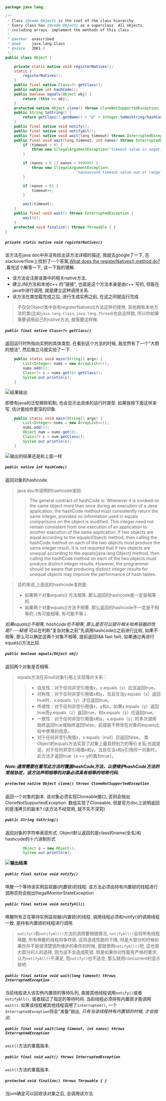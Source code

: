 ```java
package java.lang;

/**
 * Class {@code Object} is the root of the class hierarchy.
 * Every class has {@code Object} as a superclass. All objects,
 * including arrays, implement the methods of this class.
 *
 * @author  unascribed
 * @see     java.lang.Class
 * @since   JDK1.0
 */
public class Object {

    private static native void registerNatives();
    static {
        registerNatives();
    }
    public final native Class<?> getClass();
    public native int hashCode();
    public boolean equals(Object obj) {
        return (this == obj);
    }
    protected native Object clone() throws CloneNotSupportedException;
    public String toString() {
        return getClass().getName() + "@" + Integer.toHexString(hashCode());
    }
    public final native void notify();
    public final native void notifyAll();
    public final native void wait(long timeout) throws InterruptedException;
    public final void wait(long timeout, int nanos) throws InterruptedException {
        if (timeout < 0) {
            throw new IllegalArgumentException("timeout value is negative");
        }

        if (nanos < 0 || nanos > 999999) {
            throw new IllegalArgumentException(
                                "nanosecond timeout value out of range");
        }

        if (nanos > 0) {
            timeout++;
        }

        wait(timeout);
    }
    public final void wait() throws InterruptedException {
        wait(0);
    }
    protected void finalize() throws Throwable { }
}
```
##### `private static native void registerNatives()`
该方法在java doc中并没有给出该方法详细的描述, 我就去google了一下, 在stackoverflow上找到了一个答案,[What does the registerNatives() method do?](https://stackoverflow.com/questions/1010645/what-does-the-registernatives-method-do)  ,看完这个解答一下, 谈一下我的理解.

- 该方法会注册该类中的相关native方法.
- 建立JNI方法和本地c++ 的"链接", 也就是这个方法本身是由c++ 写的, 但能在java中进行调用, 就是建立这种调用关系.
- 该方法在类加载完成之后, 进行生成实例之前,  在这之间就运行完成.

>不仅仅Object类中会有registerNatives()方法这样的使用, 其他拥有本地方法的类(比如`java.lang.Class`, `java.lang.Thread`)也会这样做, 所以你如果需要调用自己的native方法, 就需要这样做.

##### `public final native Class<?> getClass()`
返回运行时所指向实例的具体类型.
在看到这个方法的时候, 我忽然有了一个"大胆的想法",  然后我立马就实验了一下.
```java
    public static void main(String[] args) {
        List<Integer> nums = new ArrayList<>();
        nums.add(1);
        Class<?> c = nums.get(0).getClass();
        System.out.println(c);
    }
```
![结果输出](https://i.loli.net/2019/07/28/5d3d0bec06daf17095.jpg)

即使有java的泛型擦除机制, 也会显示出具体的运行时类型.
如果我按下面这样来写, 估计能给你更深的印象.
```java
    public static void main(String[] args) {
        List<Integer> nums = new ArrayList<>();
        nums.add(1);
        Object num = nums.get(0);
        Class<?> c = num.getClass();
        System.out.println(c);
    }
```
![输出的结果还是和上面一样](https://i.loli.net/2019/07/28/5d3d0cfdb019f30158.jpg)
##### `public native int hashCode()`
返回对象的hashcode.
>java doc中说明的hashcode准则:
>>The general contract of hashCode is:
Whenever it is invoked on the same object more than once during an execution of a Java application, the hashCode method must consistently return the same integer, provided no information used in equals comparisons on the object is modified. This integer need not remain consistent from one execution of an application to another execution of the same application.
If two objects are equal according to the equals(Object) method, then calling the hashCode method on each of the two objects must produce the same integer result.
It is not required that if two objects are unequal according to the equals(java.lang.Object) method, then calling the hashCode method on each of the two objects must produce distinct integer results. However, the programmer should be aware that producing distinct integer results for unequal objects may improve the performance of hash tables.

>总的来说,上面说的hashcode准则是:
> -  如果两个对象equals() 方法相等, 那么返回的hashcode是一定是相等的.
> -  如果两个对象equals()方法不相等, 那么返回的hashcode不一定是不相等的. (有可能相等, 有可能不等.)

*如果equals()不相等, hashcode也不相等, 那么是否可以提升相关哈希容器的性能? ---疑惑*
可以在判断"复杂对象之前"先调用hashcode()之前进行比较, 如果不相等, 那么可以确定这两个对象不相等, 提前返回(&& fast fail), 如果通过再进行equals()方法比较.

##### `public boolean equals(Object obj)`
返回两个对象是否相等.
>equals方法在非null对象引用上实现等价关系：
>> - 自反性：对于任何非空引用值x，x.equals（x）应该返回true。
>> - 对称性：对于任何非空引用值x和y，当且仅当y.equals（x）返回true时，x.equals（y）才应返回true。
>> - 传递性：对于任何非空引用值x，y和z，如果x.equals（y）返回true而y.equals（z）返回true，则x.equals（z）应返回true。
>> - 一致性：对于任何非空引用值x和y，x.equals（y）的多次调用始终返回true或始终返回false，前提是不修改在对象的equals比较中使用的信息。
>> - 对于任何非空引用值x，x.equals（null）应返回false。
>类Object的equals方法实现了对象上最具辨别力的等价关系;也就是说，对于任何非空引用值x和y，当且仅当x和y引用同一对象时，此方法才返回true（x == y的值为true）。

***Note:通常需要在重写此方法时覆盖hashCode方法，以便维护hashCode方法的常规协定，该方法声明相等的对象必须具有相等的哈希代码.***

##### `protected native Object clone() throws CloneNotSupportedException`
返回一个对象的副本.
该对象必须实现Cloneable接口, 否则会抛出CloneNotSupportedException.
数组实现了Cloneable, 但是官方doc上说明返回的是浅拷贝的副本? (该方法不经常用, 就不先不深究)

##### `public String toString()`
返回对象的字符串表现形式.
Object默认返回的是class的name(全名)和hashcode的十六进制形式
```java
        Object o = new Object();
        System.out.println(o);
```
**![输出结果](https://i.loli.net/2019/07/28/5d3d1aa46395514011.jpg)**

##### `public final native void notify()`
唤醒一个等待该实例监视器(内置锁)的线程.
该方法必须由持有内置锁的线程进行 调用否则会抛出IllegalMonitorStateException
##### `public final native void notifyAll()`
唤醒所有正在等待实例监视器(内置锁)的线程.
调用线程必须和notify()的调用线程一致, 是持有内置锁的线程进行调用.

>`notify()`和`notifyAll()`方法的调用要根据情况, `notifyAll()`会将所有线程唤醒, 所有唤醒的线程将争夺锁, 这将造成性能的下降, 但是大部分的时候如果你并不是很清楚锁所维护的条件的时候, 那就使用`notifyAll()`吧, 这也是大部分的人的选择, 因为这不会造成死锁. 但是如果你对性能有严格的要求,认为`notifyAll()`不满足, 而`notify()`也不适合, 那么就用concurrent的显示锁吧.

##### `public final native void wait(long timeout) throws InterruptedException`
当前线程进入该实例内置锁的等待队列, 直接其他线程调用`notify()`或者`notifyAll()`, 或者超过了指定的等待时间.
当前线程必须持有内置锁才能调用`wait()`.
如果该线程被其他线程调用了`interrupted()`, 一个`InterruptedException`将会"准备"抛出, *只有当该线程持有内置锁的时候, 才会抛出*.

##### `public final void wait(long timeout, int nanos) throws InterruptedException`
`wait()`方法的重载版本.

##### `public final void wait() throws InterruptedException`
`wait()`方法的重载版本.

##### `protected void finalize() throws Throwable { }`
当jvm确定可以回收该对象之后, 会调用该方法.
